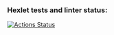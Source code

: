 ### Hexlet tests and linter status:
[![Actions Status](https://github.com/KryWeak/java-project-72/actions/workflows/hexlet-check.yml/badge.svg)](https://github.com/KryWeak/java-project-72/actions)
